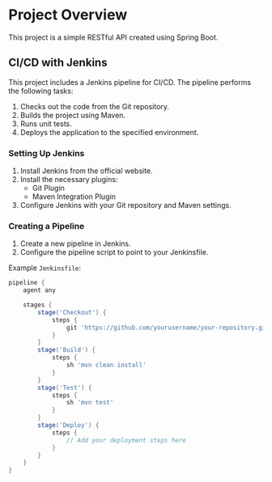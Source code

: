 # Project Overview

This project is a simple RESTful API created using Spring Boot.


## CI/CD with Jenkins
This project includes a Jenkins pipeline for CI/CD. The pipeline performs the following tasks:
1. Checks out the code from the Git repository.
2. Builds the project using Maven.
3. Runs unit tests.
4. Deploys the application to the specified environment.


### Setting Up Jenkins
1. Install Jenkins from the official website.
2. Install the necessary plugins:
   - Git Plugin
   - Maven Integration Plugin
3. Configure Jenkins with your Git repository and Maven settings.

### Creating a Pipeline
1. Create a new pipeline in Jenkins.
2. Configure the pipeline script to point to your Jenkinsfile.


Example `Jenkinsfile`:
```groovy
pipeline {
    agent any

    stages {
        stage('Checkout') {
            steps {
                git 'https://github.com/yourusername/your-repository.git'
            }
        }
        stage('Build') {
            steps {
                sh 'mvn clean install'
            }
        }
        stage('Test') {
            steps {
                sh 'mvn test'
            }
        }
        stage('Deploy') {
            steps {
                // Add your deployment steps here
            }
        }
    }
}
```